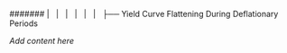####### |   |   |   |   |   |   ├── Yield Curve Flattening During Deflationary Periods

*Add content here*